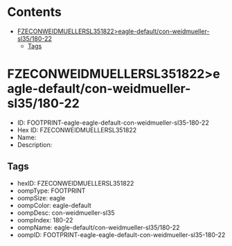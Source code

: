 



Contents
========

* [FZECONWEIDMUELLERSL351822>eagle-default/con-weidmueller-sl35/180-22](#fzeconweidmuellersl351822eagle-defaultcon-weidmueller-sl35180-22)
	* [Tags](#tags)

# FZECONWEIDMUELLERSL351822>eagle-default/con-weidmueller-sl35/180-22

- ID: FOOTPRINT-eagle-eagle-default-con-weidmueller-sl35-180-22
- Hex ID: FZECONWEIDMUELLERSL351822
- Name: 
- Description: 

## Tags

- hexID: FZECONWEIDMUELLERSL351822
- oompType: FOOTPRINT
- oompSize: eagle
- oompColor: eagle-default
- oompDesc: con-weidmueller-sl35
- oompIndex: 180-22
- oompName: eagle-default/con-weidmueller-sl35/180-22
- oompID: FOOTPRINT-eagle-eagle-default-con-weidmueller-sl35-180-22
